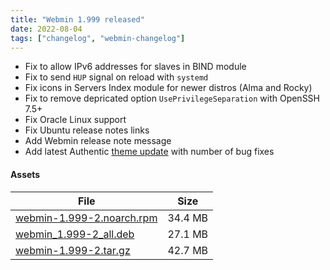 ```yaml
---
title: "Webmin 1.999 released"
date: 2022-08-04
tags: ["changelog", "webmin-changelog"]
---
```


* Fix to allow IPv6 addresses for slaves in BIND module
* Fix to send `HUP` signal on reload with `systemd`
* Fix icons in Servers Index module for newer distros (Alma and Rocky)
* Fix to remove depricated option `UsePrivilegeSeparation` with OpenSSH 7.5+
* Fix Oracle Linux support
* Fix Ubuntu release notes links
* Add Webmin release note message
* Add latest Authentic [theme update](https://github.com/webmin/authentic-theme/releases/tag/19.99) with number of bug fixes

#### Assets

| File                       | Size |
| -------------------------- | -----|
|[webmin-1.999-2.noarch.rpm](https://github.com/webmin/webmin/releases/download/1.999/webmin-1.999-2.noarch.rpm) | 34.4 MB |
|[webmin_1.999-2_all.deb](https://github.com/webmin/webmin/releases/download/1.999/webmin_1.999-2_all.deb) | 27.1 MB |
|[webmin-1.999-2.tar.gz](https://github.com/webmin/webmin/releases/download/1.999/webmin-1.999-2.tar.gz) | 42.7 MB |

